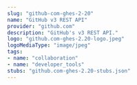 ```yaml
---
slug: "github-com-ghes-2-20"
name: "GitHub v3 REST API"
provider: "github.com"
description: "GitHub's v3 REST API."
logo: "github.com-ghes-2.20-logo.jpeg"
logoMediaType: "image/jpeg"
tags:
- name: "collaboration"
- name: "developer_tools"
stubs: "github.com-ghes-2.20-stubs.json"
---
```

